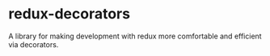# redux-decorators
A library for making development with redux more comfortable and efficient via decorators.
